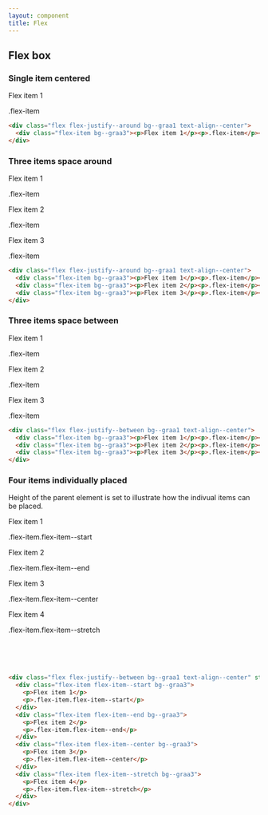 ```yaml
---
layout: component
title: Flex
---
```


## Flex box

### Single item centered

<div class="flex flex-justify--around bg--graa1 text-align--center">
  <div class="flex-item bg--graa3"><p>Flex item 1</p><p>.flex-item</p></div>
</div>

```html
<div class="flex flex-justify--around bg--graa1 text-align--center">
  <div class="flex-item bg--graa3"><p>Flex item 1</p><p>.flex-item</p></div>
</div>
```

### Three items space around

<div class="flex flex-justify--around bg--graa1 text-align--center">
  <div class="flex-item bg--graa3"><p>Flex item 1</p><p>.flex-item</p></div>
  <div class="flex-item bg--graa3"><p>Flex item 2</p><p>.flex-item</p></div>
  <div class="flex-item bg--graa3"><p>Flex item 3</p><p>.flex-item</p></div>
</div>


```html
<div class="flex flex-justify--around bg--graa1 text-align--center">
  <div class="flex-item bg--graa3"><p>Flex item 1</p><p>.flex-item</p></div>
  <div class="flex-item bg--graa3"><p>Flex item 2</p><p>.flex-item</p></div>
  <div class="flex-item bg--graa3"><p>Flex item 3</p><p>.flex-item</p></div>
</div>
```

### Three items space between

<div class="flex flex-justify--between bg--graa1 text-align--center">
  <div class="flex-item bg--graa3"><p>Flex item 1</p><p>.flex-item</p></div>
  <div class="flex-item bg--graa3"><p>Flex item 2</p><p>.flex-item</p></div>
  <div class="flex-item bg--graa3"><p>Flex item 3</p><p>.flex-item</p></div>
</div>

```html
<div class="flex flex-justify--between bg--graa1 text-align--center">
  <div class="flex-item bg--graa3"><p>Flex item 1</p><p>.flex-item</p></div>
  <div class="flex-item bg--graa3"><p>Flex item 2</p><p>.flex-item</p></div>
  <div class="flex-item bg--graa3"><p>Flex item 3</p><p>.flex-item</p></div>
</div>
```


### Four items individually placed

Height of the parent element is set to illustrate how the indivual items can be placed.

<div class="flex flex-justify--between bg--graa1 text-align--center" style="height: 300px;">
  <div class="flex-item flex-item--start bg--graa3"><p>Flex item 1</p><p>.flex-item.flex-item--start</p></div>
  <div class="flex-item flex-item--end bg--graa3"><p>Flex item 2</p><p>.flex-item.flex-item--end</p></div>
  <div class="flex-item flex-item--center bg--graa3"><p>Flex item 3</p><p>.flex-item.flex-item--center</p></div>
  <div class="flex-item flex-item--stretch bg--graa3"><p>Flex item 4</p><p>.flex-item.flex-item--stretch</p></div>
</div>

```html
<div class="flex flex-justify--between bg--graa1 text-align--center" style="height: 300px;">
  <div class="flex-item flex-item--start bg--graa3">
    <p>Flex item 1</p>
    <p>.flex-item.flex-item--start</p>
  </div>
  <div class="flex-item flex-item--end bg--graa3">
    <p>Flex item 2</p>
    <p>.flex-item.flex-item--end</p>
  </div>
  <div class="flex-item flex-item--center bg--graa3">
    <p>Flex item 3</p>
    <p>.flex-item.flex-item--center</p>
  </div>
  <div class="flex-item flex-item--stretch bg--graa3">
    <p>Flex item 4</p>
    <p>.flex-item.flex-item--stretch</p>
  </div>
</div>
```
